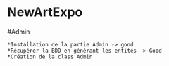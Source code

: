 NewArtExpo
=================================================================================

#Admin 

	*Installation de la partie Admin -> good
	*Récupérer la BDD en générant les entités -> Good
	*Création de la class Admin